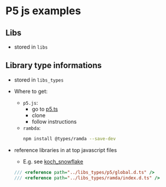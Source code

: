 # P5 js examples

## Libs

* stored in `libs`

## Library type informations

* stored in `libs_types`
* Where to get:
    * `p5.js`:
        * go to [p5.ts](https://github.com/p5-types/p5.ts)
        * clone
        * follow instructions
    * `rambda`:
        ```bash
        npm install @types/ramda --save-dev
        ```
* reference libraries in at top javascript files
    * E.g. see [koch_snowflake](koch_snowflake/sketch.js)

    ```javascript
    /// <reference path="../libs_types/p5/global.d.ts" />
    /// <reference path="../libs_types/ramda/index.d.ts" />
    ```